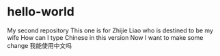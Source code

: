 # hello-world
My second repository
This one is for Zhijie Liao who is destined to be my wife
How can I type Chinese in this version
Now I want to make some change
我能使用中文吗

